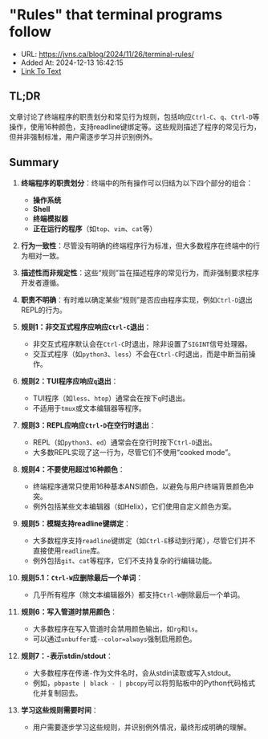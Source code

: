 # "Rules" that terminal programs follow
- URL: https://jvns.ca/blog/2024/11/26/terminal-rules/
- Added At: 2024-12-13 16:42:15
- [Link To Text](2024-12-13-rules-that-terminal-programs-follow_raw.md)

## TL;DR
文章讨论了终端程序的职责划分和常见行为规则，包括响应`Ctrl-C`、`q`、`Ctrl-D`等操作，使用16种颜色，支持readline键绑定等。这些规则描述了程序的常见行为，但并非强制标准，用户需逐步学习并识别例外。

## Summary
1. **终端程序的职责划分**：终端中的所有操作可以归结为以下四个部分的组合：
   - **操作系统**
   - **Shell**
   - **终端模拟器**
   - **正在运行的程序**（如`top`、`vim`、`cat`等）

2. **行为一致性**：尽管没有明确的终端程序行为标准，但大多数程序在终端中的行为相对一致。

3. **描述性而非规定性**：这些“规则”旨在描述程序的常见行为，而非强制要求程序开发者遵循。

4. **职责不明确**：有时难以确定某些“规则”是否应由程序实现，例如`Ctrl-D`退出REPL的行为。

5. **规则1：非交互式程序应响应`Ctrl-C`退出**：
   - 非交互式程序默认会在`Ctrl-C`时退出，除非设置了`SIGINT`信号处理器。
   - 交互式程序（如`python3`、`less`）不会在`Ctrl-C`时退出，而是中断当前操作。

6. **规则2：TUI程序应响应`q`退出**：
   - TUI程序（如`less`、`htop`）通常会在按下`q`时退出。
   - 不适用于`tmux`或文本编辑器等程序。

7. **规则3：REPL应响应`Ctrl-D`在空行时退出**：
   - REPL（如`python3`、`ed`）通常会在空行时按下`Ctrl-D`退出。
   - 大多数REPL实现了这一行为，尽管它们不使用“cooked mode”。

8. **规则4：不要使用超过16种颜色**：
   - 终端程序通常只使用16种基本ANSI颜色，以避免与用户终端背景颜色冲突。
   - 例外包括某些文本编辑器（如Helix），它们使用自定义颜色方案。

9. **规则5：模糊支持readline键绑定**：
   - 大多数程序支持`readline`键绑定（如`Ctrl-E`移动到行尾），尽管它们并不直接使用`readline`库。
   - 例外包括`git`、`cat`等程序，它们不支持复杂的行编辑功能。

10. **规则5.1：`Ctrl-W`应删除最后一个单词**：
    - 几乎所有程序（除文本编辑器外）都支持`Ctrl-W`删除最后一个单词。

11. **规则6：写入管道时禁用颜色**：
    - 大多数程序在写入管道时会禁用颜色输出，如`rg`和`ls`。
    - 可以通过`unbuffer`或`--color=always`强制启用颜色。

12. **规则7：`-`表示stdin/stdout**：
    - 大多数程序在传递`-`作为文件名时，会从stdin读取或写入stdout。
    - 例如，`pbpaste | black - | pbcopy`可以将剪贴板中的Python代码格式化并复制回去。

13. **学习这些规则需要时间**：
    - 用户需要逐步学习这些规则，并识别例外情况，最终形成明确的理解。
